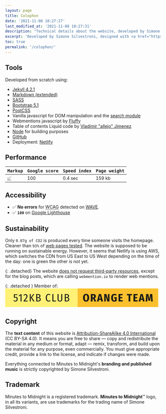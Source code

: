 ```yaml
---
layout: page
title: Colophon
date: '2021-11-08 10:27:27'
last_modified_at: '2021-11-08 10:27:31'
description: "Technical details about the website, developed by Simone Silvestroni and designed with Silvia Maggi, who also provided information architecture and photography."
excerpt: 'Developed by Simone Silvestroni, designed with <a href="https://silviamaggidesign.com/" title="Go to Silvia Maggi website">Silvia Maggi</a>, who also provided information architecture and photography. Check the <a href="/projects/web-design/minutes-to-midnight/">case study</a> for a detailed analysis.'
toc: true
permalink: '/colophon/'
---
```

## Tools

Developed from scratch using:

- [Jekyll 4.2.1](https://jekyllrb.com/)
- [Markdown (extended)](https://www.markdownguide.org/getting-started/)
- [SASS](https://sass-lang.com/)
- [Bootstrap 5.1](https://getbootstrap.com/)
- [PostCSS](https://postcss.org/)
- Vanilla javascript for DOM manipulation and the [search module](https://github.com/daviddarnes/jekyll-search-js)
- Webmentions javascript by [Fluffy](http://beesbuzz.biz)
- Table of contents Liquid code by [Vladimir "allejo" Jimenez](https://github.com/allejo/jekyll-toc)
- [Node](https://nodejs.org/) for building purposes
- [GitHub](https://github.com/)
- Deployment: [Netlify](https://netlify.com)

## Performance

<div class="table-responsive">
  <table class="table table-borderless table-sm">
    <thead>
      <tr>
        <th scope="col" class="align-top text-center fw-bold"><kbd>Markup</kbd></th>
        <th scope="col" class="align-top text-center fw-bold"><kbd>Google score</kbd></th>
        <th scope="col" class="align-top text-center fw-bold"><kbd>Speed index</kbd></th>
        <th scope="col" class="align-top text-center fw-bold"><kbd>Page weight</kbd></th>
      </tr>
    </thead>
    <tbody>
      <tr>
        <td class="text-center fs-1"><a href="https://validator.w3.org/nu/?doc=https://minutestomidnight.co.uk/" target="_blank" rel="noopener">✅</a></td>
        <td class="text-center fs-1">100</td>
        <td class="text-center fs-1">0.4 sec</td>
        <td class="text-center fs-1">159 kb</td>
      </tr>
    </tbody>
  </table>
</div>

## Accessibility

- ✅ **No errors** for 
<abbr title="Web Content Accessibility Guidelines">WCAG</abbr> detected on [WAVE](https://wave.webaim.org/report#/https://minutestomidnight.co.uk/).
- ✅ **`100`** on [Google Lighthouse](https://web.dev/measure/)

## Sustainability

Only `0.07g of CO2` is produced every time someone visits the homepage. Cleaner than `93%` of [web pages tested](https://www.websitecarbon.com/website/minutestomidnight-co-uk/ "Visit Website carbon"). The website is supposed to be running on sustainable energy. However, it seems that Netlify is using AWS, which switches the CDN from US East to US West depending on the time of the day: one is green the other is not yet.

{: .detached}
The website [does not request third-party resources](https://aremythirdpartiesgreen.com/test/76e7ac7370d84f1fabd254608e118ff4), except for the blog posts, which are calling `webmention.io` to render web mentions.

{: .detached }
Member of: [![512kb Orange Team](/assets/images/orange-team.svg)](https://512kb.club)

## Copyright

The **text content** of this website is [Attribution-ShareAlike 4.0 International](https://creativecommons.org/licenses/by-sa/4.0/) (CC BY-SA 4.0). It means you are free to share — copy and redistribute the material in any medium or format, adapt — remix, transform, and build upon the material for any purpose, even commercially. You must give appropriate credit, provide a link to the license, and indicate if changes were made.

Everything connected to Minutes to Midnight's **branding and published music** is strictly copyrighted by Simone Silvestroni.

## Trademark

Minutes to Midnight is a registered trademark. **Minutes to Midnight**&trade; logo, in all its variants, are use trademarks for the trading name of Simone Silvestroni.